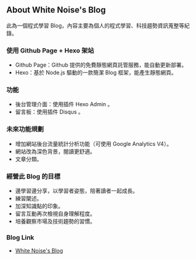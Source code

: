 ## About White Noise's Blog

此為一個程式學習 Blog，內容主要為個人的程式學習、科技趨勢資訊蒐整等紀錄。


### 使用 Github Page + Hexo 架站

- Github Page：Github 提供的免費靜態網頁託管服務，能自動更新部署。
- Hexo：基於 Node.js 驅動的一款簡潔 Blog 框架，能產生靜態網頁。

### 功能

- 後台管理介面：使用插件 Hexo Admin 。
- 留言板：使用插件 Disqus 。

### 未來功能規劃
- 增加網站後台流量統計分析功能（可使用 Google Analytics V4）。
- 網站改為深色背景，閱讀更舒適。
- 文章分類。

### 經營此 Blog 的目標
- 邊學習邊分享，以學習者姿態，陪著讀者一起成長。
- 練習闡述。
- 加深知識點的印象。
- 留言互動再次檢視自身理解程度。
- 培養觀察市場及技術趨勢的習慣。

### Blog Link

- [White Noise's Blog](https://wn86.github.io/)

